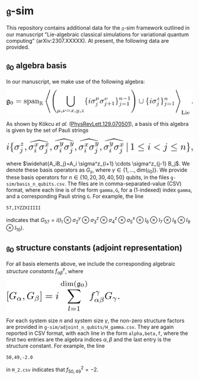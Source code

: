# $\mathfrak{g}$-sim
This repository contains additional data for the $\mathfrak{g}$-sim framework outlined in our manuscript "Lie-algebraic classical simulations for variational quantum computing" (arXiv:2307.XXXXX). At present, the following data are provided.

## $\mathfrak{g}_0$ algebra basis
In our manuscript, we make use of the following algebra:

![g0 algebra](svgs/g0_algebra.svg)

As shown by Kökcu *et al.* ([PhysRevLett.129.070501](https://journals.aps.org/prl/abstract/10.1103/PhysRevLett.129.070501)), a basis of this algebra is given by the set of Pauli strings

![g0 basis](svgs/basis.svg)

where $\widehat{A_iB_j}=A_i \sigma^z_{i+1} \cdots \sigma^z_{j-1} B_j$. We denote these basis operators as $G_\gamma$, where $\gamma\in\{1,\dots,\text{dim}(\mathfrak{g}_0)\}.$ We provide these basis operators for $n\in\{10,20,30,40,50\}$ qubits, in the files `g-sim/basis_n_qubits.csv`. The files are in comma-separated-value (CSV) format, where each line is of the form `gamma,G`, for a (1-indexed) index `gamma`, and a corresponding Pauli string `G`. For example, the line
```
57,IYZZXIIIII
```
indicates that $G_{57}=i(I_1\otimes \sigma_2^y\otimes \sigma_3^z \otimes \sigma_4^z \otimes \sigma_5^x \otimes I_6 \otimes I_7 \otimes I_8 \otimes I_9 \otimes I_{10})$.

## $\mathfrak{g}_0$ structure constants (adjoint representation)
For all basis elements above, we include the corresponding algebraic *structure constants* $f_{\alpha \beta}^\gamma$, where

![structure constants](svgs/structure_constants.svg)

For each system size $n$ and system size $\gamma$, the non-zero structure factors are provided in `g-sim/adjoint_n_qubits/H_gamma.csv`. They are again reported in CSV format, with each line in the form `alpha,beta,f`, where the first two entries are the algebra indices $\alpha,\beta$ and the last entry is the structure constant. For example, the line
```
50,49,-2.0
```
in `H_2.csv` indicates that $f_{50,49}^2=-2$.